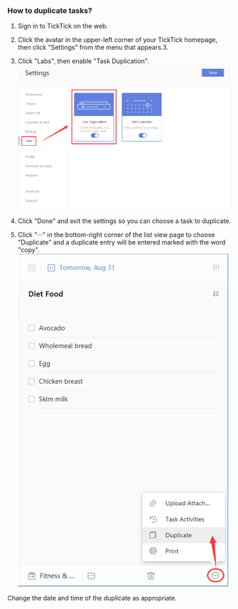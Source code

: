 ### How to duplicate tasks?

1. Sign in to TickTick on the web.

2. Click the avatar in the upper-left corner of your TickTick homepage, then click "Settings" from the menu that appears.3.

3. Click "Labs", then enable "Task Duplication". ![](../../images/ticktick-web-version/task/2.6.20.1.png)

4. Click "Done" and exit the settings so you can choose a task to duplicate.

5. Click "···" in the bottom-right corner of the list view page to choose "Duplicate" and a duplicate entry will be entered marked with the word "copy". ![](../../images/ticktick-web-version/task/2.6.20.2.png)

Change the date and time of the duplicate as appropriate.

